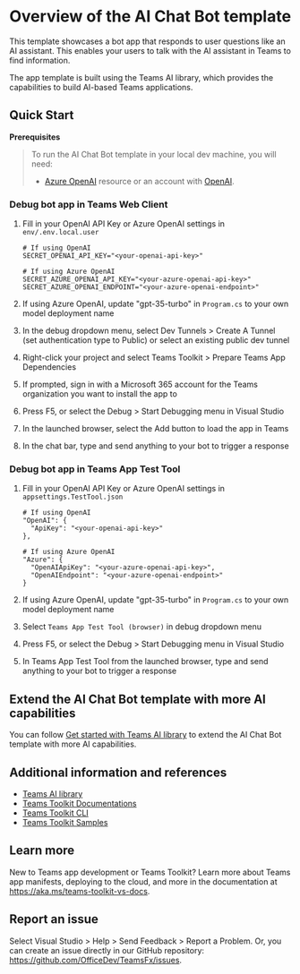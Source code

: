 # Overview of the AI Chat Bot template

This template showcases a bot app that responds to user questions like an AI assistant. This enables your users to talk with the AI assistant in Teams to find information.

The app template is built using the Teams AI library, which provides the capabilities to build AI-based Teams applications.

## Quick Start

**Prerequisites**
> To run the AI Chat Bot template in your local dev machine, you will need:
>
> - [Azure OpenAI](https://aka.ms/oai/access) resource or an account with [OpenAI](https://platform.openai.com).

### Debug bot app in Teams Web Client

1. Fill in your OpenAI API Key or Azure OpenAI settings in `env/.env.local.user`
    ```
    # If using OpenAI
    SECRET_OPENAI_API_KEY="<your-openai-api-key>"

    # If using Azure OpenAI
    SECRET_AZURE_OPENAI_API_KEY="<your-azure-openai-api-key>"
    SECRET_AZURE_OPENAI_ENDPOINT="<your-azure-openai-endpoint>"
    ```

2. If using Azure OpenAI, update "gpt-35-turbo" in `Program.cs` to your own model deployment name
3. In the debug dropdown menu, select Dev Tunnels > Create A Tunnel (set authentication type to Public) or select an existing public dev tunnel
4. Right-click your project and select Teams Toolkit > Prepare Teams App Dependencies
5. If prompted, sign in with a Microsoft 365 account for the Teams organization you want 
to install the app to
6. Press F5, or select the Debug > Start Debugging menu in Visual Studio
7. In the launched browser, select the Add button to load the app in Teams
8. In the chat bar, type and send anything to your bot to trigger a response

### Debug bot app in Teams App Test Tool

1. Fill in your OpenAI API Key or Azure OpenAI settings in `appsettings.TestTool.json`
    ```
    # If using OpenAI
    "OpenAI": {
      "ApiKey": "<your-openai-api-key>"
    },

    # If using Azure OpenAI
    "Azure": {
      "OpenAIApiKey": "<your-azure-openai-api-key>",
      "OpenAIEndpoint": "<your-azure-openai-endpoint>"
    }
    ```

2. If using Azure OpenAI, update "gpt-35-turbo" in `Program.cs` to your own model deployment name
3. Select `Teams App Test Tool (browser)` in debug dropdown menu
4. Press F5, or select the Debug > Start Debugging menu in Visual Studio
5. In Teams App Test Tool from the launched browser, type and send anything to your bot to trigger a response

## Extend the AI Chat Bot template with more AI capabilities

You can follow [Get started with Teams AI library](https://learn.microsoft.com/en-us/microsoftteams/platform/bots/how-to/teams%20conversational%20ai/how-conversation-ai-get-started) to extend the AI Chat Bot template with more AI capabilities.

## Additional information and references
- [Teams AI library](https://aka.ms/teams-ai-library)
- [Teams Toolkit Documentations](https://docs.microsoft.com/microsoftteams/platform/toolkit/teams-toolkit-fundamentals)
- [Teams Toolkit CLI](https://aka.ms/teamsfx-toolkit-cli)
- [Teams Toolkit Samples](https://github.com/OfficeDev/TeamsFx-Samples)

## Learn more

New to Teams app development or Teams Toolkit? Learn more about 
Teams app manifests, deploying to the cloud, and more in the documentation 
at https://aka.ms/teams-toolkit-vs-docs.

## Report an issue

Select Visual Studio > Help > Send Feedback > Report a Problem. 
Or, you can create an issue directly in our GitHub repository: 
https://github.com/OfficeDev/TeamsFx/issues.

